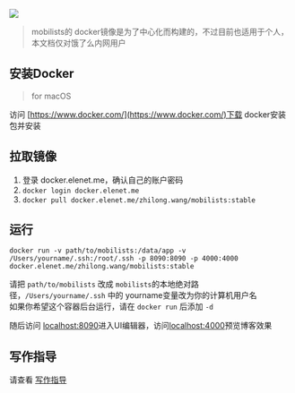 ![](https://ws1.sinaimg.cn/large/8696f529gy1fctm7nzgwqj207405zglw)  
> mobilists的 docker镜像是为了中心化而构建的，不过目前也适用于个人，本文档仅对饿了么内网用户

## 安装Docker
> for macOS  

访问 [https://www.docker.com/](https://www.docker.com/)下载 docker安装包并安装

## 拉取镜像  
1. 登录 docker.elenet.me，确认自己的账户密码
2. `docker login docker.elenet.me`
3. `docker pull docker.elenet.me/zhilong.wang/mobilists:stable`

## 运行

```
docker run -v path/to/mobilists:/data/app -v /Users/yourname/.ssh:/root/.ssh -p 8090:8090 -p 4000:4000 docker.elenet.me/zhilong.wang/mobilists:stable
```
请把 `path/to/mobilists` 改成 `mobilists`的本地绝对路径，`/Users/yourname/.ssh` 中的 yourname变量改为你的计算机用户名  
如果你希望这个容器后台运行，请在 `docker run` 后添加 `-d`  

随后访问 [localhost:8090]()进入UI编辑器，访问[localhost:4000]()预览博客效果  

## 写作指导
请查看 [写作指导](edit.md)